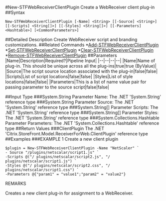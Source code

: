 #New-STFWebReceiverClientPlugin
Create a WebReceiver client plug-in
##Syntax
```New-STFWebReceiverClientPlugin [-Name] <String> [[-Source] <String>] [[-Scripts] <String[]>] [[-Styles] <String[]>] [[-Parameters] <Hashtable>] [<CommonParameters>]
```
##Detailed Description
Create WebReceiver script and branding customizations.
##Related Commands
*[Add-STFWebReceiverClientPlugin](Add-STFWebReceiverClientPlugin)
*[Set-STFWebReceiverClientPlugin](Set-STFWebReceiverClientPlugin)
*[Clear-STFWebReceiverClientPlugin](Clear-STFWebReceiverClientPlugin)
*[Remove-STFWebReceiverClientPlugin](Remove-STFWebReceiverClientPlugin)
##Parameters
|Name|Description|Required?|Pipeline Input||--|--|--|--||Name|Name of plug-in. This should be unique across all the plug-ins|true|true (ByValue)||Source|The script source location associated with the plug-in|false|false||Scripts|List of script locations|false|false||Styles|List of style locations|false|false||Parameters|This is a list of name value pair for passing parameter to the source script|false|false|##Input Type
###System.String
Parameter Name: The .NET 'System.String' reference type
###System.String
Parameter Source: The .NET 'System.String' reference type
###System.String[]
Parameter Scripts: The .NET 'System.String' reference type
###System.String[]
Parameter Styles: The .NET 'System.String' reference type
###System.Collections.Hashtable
Parameter Parameters: The .NET 'System.Collections.Hashtable' reference type
##Return Values
###ClientPlugin
The .NET 'Citrix.StoreFront.Model.ReceiverForWeb.ClientPlugin' reference type
##Examples
###EXAMPLE 1 Create a new client plugin
```$plugin = New-STFWebReceiverClientPlugin -Name "NetScaler" `
- Source "/plugins/netscalar/script1.js" `
-Scripts @("/ plugins/netscalar/script2.js", "/ plugins/netscalar/script1.js") `
-Styles @("/ plugins/netscalar/script2.css", "/ plugins/netscalar/script1.css") `
-Parameters @{"param1" = "value1";"param2" = "value2"}
```
REMARKS

Creates a new client plug-in for assignment to a WebReceiver.
